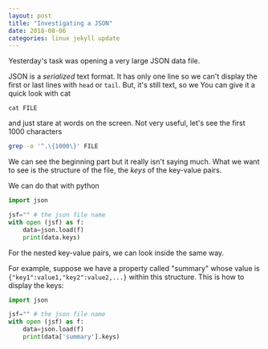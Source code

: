 ```yaml
---
layout: post
title: "Investigating a JSON"
date: 2018-08-06
categories: linux jekyll update
---
```


Yesterday's task was opening a very large JSON data file. 

JSON is a *serialized* text format. It has only one line so we can't display the first or last lines with `head` or `tail`.
But, it's still text, so we You can give it a quick look with cat

```
cat FILE
```

and just stare at words on the screen. Not very useful, let's see the first 1000 characters 

``` bash
grep -o '^.\{1000\}' FILE
```

We can see the beginning part but it really isn't saying much. What we want to see is the structure of the file, the *keys* of the key-value pairs.


We can do that with python

``` python
import json

jsf="" # the json file name
with open (jsf) as f:
    data=json.load(f)
	print(data.keys)
```

For the nested key-value pairs, we can look inside the same way. 

For example, suppose we have a property called "summary" whose value is `{"key1":value1,"key2":value2,...}` within this structure. This is how to display the keys:


``` python
import json

jsf="" # the json file name
with open (jsf) as f:
    data=json.load(f)
	print(data['summary'].keys)
```
